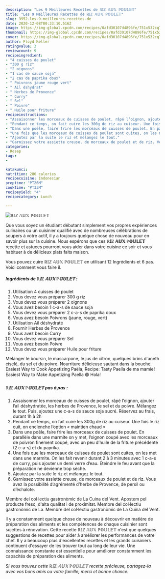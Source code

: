 ```yaml
---
description: "Les 9 Meilleures Recettes de ℝ𝕀ℤ 𝔸𝕌𝕏 ℙ𝕆𝕌𝕃𝔼𝕋"
title: "Les 9 Meilleures Recettes de ℝ𝕀ℤ 𝔸𝕌𝕏 ℙ𝕆𝕌𝕃𝔼𝕋"
slug: 3952-les-9-meilleures-recettes-de
date: 2020-12-08T00:33:10.516Z
image: https://img-global.cpcdn.com/recipes/0afd30107d4896fe/751x532cq70/ℝ𝕀ℤ-𝔸𝕌𝕏-ℙ𝕆𝕌𝕃𝔼𝕋-photo-principale-de-la-recette.jpg
thumbnail: https://img-global.cpcdn.com/recipes/0afd30107d4896fe/751x532cq70/ℝ𝕀ℤ-𝔸𝕌𝕏-ℙ𝕆𝕌𝕃𝔼𝕋-photo-principale-de-la-recette.jpg
cover: https://img-global.cpcdn.com/recipes/0afd30107d4896fe/751x532cq70/ℝ𝕀ℤ-𝔸𝕌𝕏-ℙ𝕆𝕌𝕃𝔼𝕋-photo-principale-de-la-recette.jpg
author: Floyd Keller
ratingvalue: 3
reviewcount: 9
recipeingredient:
- "4 cuisses de poulet"
- "300 g riz"
- "2 oignons"
- "1 cas de sauce soja"
- "2 cas de paprika doux"
- " Poivrons jaune rouge vert"
- " Ail dshydrat"
- " Herbes de Provence"
- " Curry"
- " Sel"
- " Poivre"
- " Huile pour friture"
recipeinstructions:
- "Assaisonner les morceaux de cuisses de poulet, râpé l’oignon, ajouter l’ail déshydratée, les herbes de Provence, le sel et du poivre. Mélangez le tout. Puis, ajoutez une c-a-s de sauce soja sucré. Réservez au frais, durant 1h à 2h"
- "Pendant ce temps, on fait cuire les 300g de riz au cuiseur. Une fois le riz cuit, on enclenche l’option « maintien chaud »"
- "Dans une poêle, faire frire les morceaux de cuisses de poulet. En parallèle dans une marmite on y met, l’oignon coupé avec les morceaux de poivron finement coupé, avec un peu d’huile de la friture précédente (2 c-a-s) et du paprika."
- "Une fois que les morceaux de cuisses de poulet sont cuites, on les met dans une marmite. On les fait revenir durant 2 à 3 minutes avec 1 c-a-s de curry, puis ajouter un demi verre d’eau. Éteindre le feu avant que la préparation ne devienne trop sèche."
- "Ajoutez par la suite le riz et mélangez le tout."
- "Garnissez votre assiette creuse, de morceaux de poulet et de riz. Vous avez la possibilité d’agrémenté d’herbe de Provence, de persil ou d’échalote."
categories:
- Resep
tags:
- 

katakunci:  
nutrition: 286 calories
recipecuisine: Indonesian
preptime: "PT26M"
cooktime: "PT33M"
recipeyield: "4"
recipecategory: Lunch

---
```



![ℝ𝕀ℤ 𝔸𝕌𝕏 ℙ𝕆𝕌𝕃𝔼𝕋](https://img-global.cpcdn.com/recipes/0afd30107d4896fe/751x532cq70/ℝ𝕀ℤ-𝔸𝕌𝕏-ℙ𝕆𝕌𝕃𝔼𝕋-photo-principale-de-la-recette.jpg)

Que vous soyez un étudiant débutant simplement vos propres expériences culinaires ou un cuisinier qualifié avec de nombreuses célébrations de soupers à votre actif, il y a toujours quelque chose de nouveau pour en savoir plus sur la cuisine. Nous espérons que ces <strong> ℝ𝕀ℤ 𝔸𝕌𝕏 ℙ𝕆𝕌𝕃𝔼𝕋 </strong> recette et astuces pourront vous aider dans votre cuisine ce soir et vous habituer à de délicieux plats faits maison.

<!--inarticleads1-->

Vous pouvez cuire ℝ𝕀ℤ 𝔸𝕌𝕏 ℙ𝕆𝕌𝕃𝔼𝕋 en utilisant 12 Ingrédients et 6 pas. Voici comment vous faire il.

##### Ingrédients de ℝ𝕀ℤ 𝔸𝕌𝕏 ℙ𝕆𝕌𝕃𝔼𝕋 :

1. Utilisation 4 cuisses de poulet
1. Vous devez vous préparer 300 g riz
1. Vous devez vous préparer 2 oignons
1. Vous avez besoin 1 c-a-s de sauce soja
1. Vous devez vous préparer 2 c-a-s de paprika doux
1. Vous avez besoin  Poivrons (jaune, rouge, vert)
1. Utilisation  Ail déshydraté
1. Fournir  Herbes de Provence
1. Vous avez besoin  Curry
1. Vous devez vous préparer  Sel
1. Vous avez besoin  Poivre
1. Vous devez vous préparer  Huile pour friture


Mélanger le boursin, le mascarpone, le jus de citron, quelques brins d&#39;aneth ciselé, du sel et du poivre. Nourriture délicieuse sautant dans la bouche. Easiest Way to Cook Appetizing Paëla; Recipe: Tasty Paella de ma mamie! Easiest Way to Make Appetizing Paella 🟢 Hola! 

<!--inarticleads2-->

##### ℝ𝕀ℤ 𝔸𝕌𝕏 ℙ𝕆𝕌𝕃𝔼𝕋 pas à pas :

1. Assaisonner les morceaux de cuisses de poulet, râpé l’oignon, ajouter l’ail déshydratée, les herbes de Provence, le sel et du poivre. Mélangez le tout. Puis, ajoutez une c-a-s de sauce soja sucré. Réservez au frais, durant 1h à 2h
1. Pendant ce temps, on fait cuire les 300g de riz au cuiseur. Une fois le riz cuit, on enclenche l’option « maintien chaud »
1. Dans une poêle, faire frire les morceaux de cuisses de poulet. En parallèle dans une marmite on y met, l’oignon coupé avec les morceaux de poivron finement coupé, avec un peu d’huile de la friture précédente (2 c-a-s) et du paprika.
1. Une fois que les morceaux de cuisses de poulet sont cuites, on les met dans une marmite. On les fait revenir durant 2 à 3 minutes avec 1 c-a-s de curry, puis ajouter un demi verre d’eau. Éteindre le feu avant que la préparation ne devienne trop sèche.
1. Ajoutez par la suite le riz et mélangez le tout.
1. Garnissez votre assiette creuse, de morceaux de poulet et de riz. Vous avez la possibilité d’agrémenté d’herbe de Provence, de persil ou d’échalote.


Membre del col·lectiu gastronòmic de La Cuina del Vent. Apostem pel producte fresc, d&#39;alta qualitat i de proximitat. Membre del col·lectiu gastronòmic de La. Membre del col·lectiu gastronòmic de La Cuina del Vent. 

<!--inarticleads1-->

<p>
Il y a constamment quelque chose de nouveau à découvrir en matière de préparation des aliments et les compétences de chaque cuisinier sont sujettes à rénovation. Cette recette ℝ𝕀ℤ 𝔸𝕌𝕏 ℙ𝕆𝕌𝕃𝔼𝕋 n'est que quelques suggestions de recettes pour aider à améliorer les performances de votre chef. Il y a beaucoup plus d'excellentes recettes et les grands cuisiniers continuent d'essayer de les trouver tout au long de leur vie. Une connaissance constante est essentielle pour améliorer constamment les capacités de préparation des aliments.
</p>

<p>
<i>Si vous trouvez cette ℝ𝕀ℤ 𝔸𝕌𝕏 ℙ𝕆𝕌𝕃𝔼𝕋 recette précieuse, partagez-la avec vos bons amis ou votre famille, merci et bonne chance.</i>
</p>
